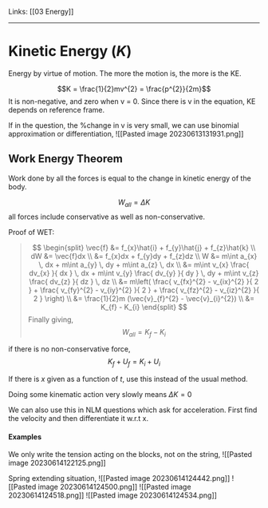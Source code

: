 Links: [[03 Energy]]
___
# Kinetic Energy $(K)$
Energy by virtue of motion. 
The more the motion is, the more is the KE. 

$$K = \frac{1}{2}mv^{2} = \frac{p^{2}}{2m}$$
It is non-negative, and zero when v = 0. 
Since there is v in the equation, KE depends on reference frame. 

If in the question, the %change in v is very small, we can use binomial approximation or differentiation,
![[Pasted image 20230613131931.png]]

## Work Energy Theorem

Work done by all the forces is equal to the change in kinetic energy of the body. 

$$W_{all} = \Delta K$$
all forces include conservative as well as non-conservative. 

Proof of WET:
> $$
> \begin{split}
> \vec{f} &= f_{x}\hat{i} + f_{y}\hat{j} + f_{z}\hat{k} 
> \\
> dW &= \vec{f}dx 
> \\
> &= f_{x}dx + f_{y}dy + f_{z}dz 
> \\
> W &= m\int a_{x} \, dx + m\int a_{y} \, dy + m\int a_{z} \, dx 
> \\
> &= m\int v_{x} \frac{ dv_{x} }{ dx } \, dx + m\int v_{y} \frac{ dv_{y} }{ dy } \, dy + m\int v_{z} \frac{ dv_{z} }{ dz } \, dz 
> \\
> &= m\left( \frac{ v_{fx}^{2} - v_{ix}^{2} }{ 2 } + \frac{ v_{fy}^{2} - v_{iy}^{2} }{ 2 } + \frac{ v_{fz}^{2} - v_{iz}^{2} }{ 2 } \right) 
> \\
> &= \frac{1}{2}m (\vec{v}_{f}^{2} - \vec{v}_{i}^{2}) 
> \\
> &= K_{f} - K_{i}
> \end{split} 
> $$
> Finally giving,
> $$W_{all} = K_{f} - K_{i}$$

if there is no non-conservative force,
$$K_{f} + U_{f} = K_{i} + U_{i}$$

If there is $x$ given as a function of $t$, use this instead of the usual method. 

Doing some kinematic action very slowly means $\Delta K = 0$

We can also use this in NLM questions which ask for acceleration. First find the velocity and then differentiate it w.r.t x. 

#### Examples
We only write the tension acting on the blocks, not on the string,
![[Pasted image 20230614122125.png]]

Spring extending situation,
![[Pasted image 20230614124442.png]]
![[Pasted image 20230614124500.png]]
![[Pasted image 20230614124518.png]]
![[Pasted image 20230614124534.png]]
